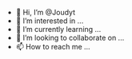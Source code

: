 - 👋 Hi, I’m @Joudyt
- 👀 I’m interested in ...
- 🌱 I’m currently learning ...
- 💞️ I’m looking to collaborate on ...
- 📫 How to reach me ...

<!---
Joudyt/Joudyt is a ✨ special ✨ repository because its `README.md` (this file) appears on your GitHub profile.
You can click the Preview link to take a look at your changes.
--->
